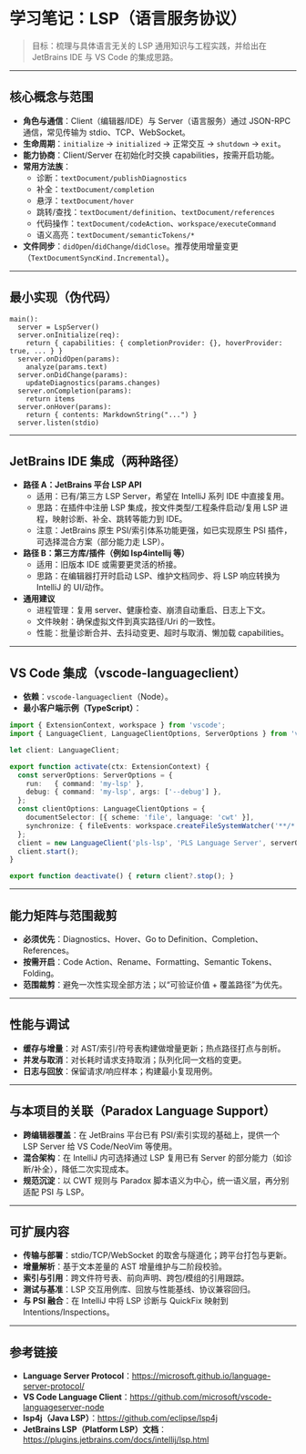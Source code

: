 # 学习笔记：LSP（语言服务协议）

> 目标：梳理与具体语言无关的 LSP 通用知识与工程实践，并给出在 JetBrains IDE 与 VS Code 的集成思路。

---

## 核心概念与范围

- **角色与通信**：Client（编辑器/IDE）与 Server（语言服务）通过 JSON-RPC 通信，常见传输为 stdio、TCP、WebSocket。
- **生命周期**：`initialize` -> `initialized` -> 正常交互 -> `shutdown` -> `exit`。
- **能力协商**：Client/Server 在初始化时交换 capabilities，按需开启功能。
- **常用方法族**：
  - 诊断：`textDocument/publishDiagnostics`
  - 补全：`textDocument/completion`
  - 悬浮：`textDocument/hover`
  - 跳转/查找：`textDocument/definition`、`textDocument/references`
  - 代码操作：`textDocument/codeAction`、`workspace/executeCommand`
  - 语义高亮：`textDocument/semanticTokens/*`
- **文件同步**：`didOpen`/`didChange`/`didClose`。推荐使用增量变更（`TextDocumentSyncKind.Incremental`）。

---

## 最小实现（伪代码）

```pseudo
main():
  server = LspServer()
  server.onInitialize(req):
    return { capabilities: { completionProvider: {}, hoverProvider: true, ... } }
  server.onDidOpen(params):
    analyze(params.text)
  server.onDidChange(params):
    updateDiagnostics(params.changes)
  server.onCompletion(params):
    return items
  server.onHover(params):
    return { contents: MarkdownString("...") }
  server.listen(stdio)
```

---

## JetBrains IDE 集成（两种路径）

- **路径 A：JetBrains 平台 LSP API**
  - 适用：已有/第三方 LSP Server，希望在 IntelliJ 系列 IDE 中直接复用。
  - 思路：在插件中注册 LSP 集成，按文件类型/工程条件启动/复用 LSP 进程，映射诊断、补全、跳转等能力到 IDE。
  - 注意：JetBrains 原生 PSI/索引体系功能更强，如已实现原生 PSI 插件，可选择混合方案（部分能力走 LSP）。
- **路径 B：第三方库/插件（例如 lsp4intellij 等）**
  - 适用：旧版本 IDE 或需要更灵活的桥接。
  - 思路：在编辑器打开时启动 LSP、维护文档同步、将 LSP 响应转换为 IntelliJ 的 UI/动作。
- **通用建议**
  - 进程管理：复用 server、健康检查、崩溃自动重启、日志上下文。
  - 文件映射：确保虚拟文件到真实路径/Uri 的一致性。
  - 性能：批量诊断合并、去抖动变更、超时与取消、懒加载 capabilities。

---

## VS Code 集成（vscode-languageclient）

- **依赖**：`vscode-languageclient`（Node）。
- **最小客户端示例（TypeScript）**：
```ts
import { ExtensionContext, workspace } from 'vscode';
import { LanguageClient, LanguageClientOptions, ServerOptions } from 'vscode-languageclient/node';

let client: LanguageClient;

export function activate(ctx: ExtensionContext) {
  const serverOptions: ServerOptions = {
    run:   { command: 'my-lsp' },
    debug: { command: 'my-lsp', args: ['--debug'] },
  };
  const clientOptions: LanguageClientOptions = {
    documentSelector: [{ scheme: 'file', language: 'cwt' }],
    synchronize: { fileEvents: workspace.createFileSystemWatcher('**/*.cwt') },
  };
  client = new LanguageClient('pls-lsp', 'PLS Language Server', serverOptions, clientOptions);
  client.start();
}

export function deactivate() { return client?.stop(); }
```

---

## 能力矩阵与范围裁剪

- **必须优先**：Diagnostics、Hover、Go to Definition、Completion、References。
- **按需开启**：Code Action、Rename、Formatting、Semantic Tokens、Folding。
- **范围裁剪**：避免一次性实现全部方法；以“可验证价值 + 覆盖路径”为优先。

---

## 性能与调试

- **缓存与增量**：对 AST/索引/符号表构建做增量更新；热点路径打点与剖析。
- **并发与取消**：对长耗时请求支持取消；队列化同一文档的变更。
- **日志与回放**：保留请求/响应样本；构建最小复现用例。

---

## 与本项目的关联（Paradox Language Support）

- **跨编辑器覆盖**：在 JetBrains 平台已有 PSI/索引实现的基础上，提供一个 LSP Server 给 VS Code/NeoVim 等使用。
- **混合架构**：在 IntelliJ 内可选择通过 LSP 复用已有 Server 的部分能力（如诊断/补全），降低二次实现成本。
- **规范沉淀**：以 CWT 规则与 Paradox 脚本语义为中心，统一语义层，再分别适配 PSI 与 LSP。

---

## 可扩展内容

- **传输与部署**：stdio/TCP/WebSocket 的取舍与隧道化；跨平台打包与更新。
- **增量解析**：基于文本差量的 AST 增量维护与二阶段校验。
- **索引与引用**：跨文件符号表、前向声明、跨包/模组的引用跟踪。
- **测试与基准**：LSP 交互用例库、回放与性能基线、协议兼容回归。
- **与 PSI 融合**：在 IntelliJ 中将 LSP 诊断与 QuickFix 映射到 Intentions/Inspections。

---

## 参考链接

- **Language Server Protocol**：https://microsoft.github.io/language-server-protocol/
- **VS Code Language Client**：https://github.com/microsoft/vscode-languageserver-node
- **lsp4j（Java LSP）**：https://github.com/eclipse/lsp4j
- **JetBrains LSP（Platform LSP）文档**：https://plugins.jetbrains.com/docs/intellij/lsp.html
